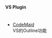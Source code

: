 #### VS Plugin

# 
- [CodeMaid](https://marketplace.visualstudio.com/items?itemName=SteveCadwallader.CodeMaid)  
VS的Outline功能
